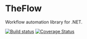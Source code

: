 # TheFlow

Workflow automation library for .NET.

[![Build status](https://ci.appveyor.com/api/projects/status/1ral871auanbw0ts/branch/master?svg=true)](https://ci.appveyor.com/project/ElemarRodriguesSeveroJunior/theflow/branch/master)
[![Coverage Status](https://coveralls.io/repos/github/ElemarJR/TheFlow/badge.svg?branch=master)](https://coveralls.io/github/ElemarJR/TheFlow?branch=master)
